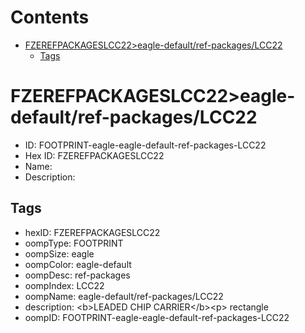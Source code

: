 



Contents
========

* [FZEREFPACKAGESLCC22>eagle-default/ref-packages/LCC22](#fzerefpackageslcc22eagle-defaultref-packageslcc22)
	* [Tags](#tags)

# FZEREFPACKAGESLCC22>eagle-default/ref-packages/LCC22

- ID: FOOTPRINT-eagle-eagle-default-ref-packages-LCC22
- Hex ID: FZEREFPACKAGESLCC22
- Name: 
- Description: 

## Tags

- hexID: FZEREFPACKAGESLCC22
- oompType: FOOTPRINT
- oompSize: eagle
- oompColor: eagle-default
- oompDesc: ref-packages
- oompIndex: LCC22
- oompName: eagle-default/ref-packages/LCC22
- description: &lt;b&gt;LEADED CHIP CARRIER&lt;/b&gt;&lt;p&gt;&#xD;
rectangle
- oompID: FOOTPRINT-eagle-eagle-default-ref-packages-LCC22
